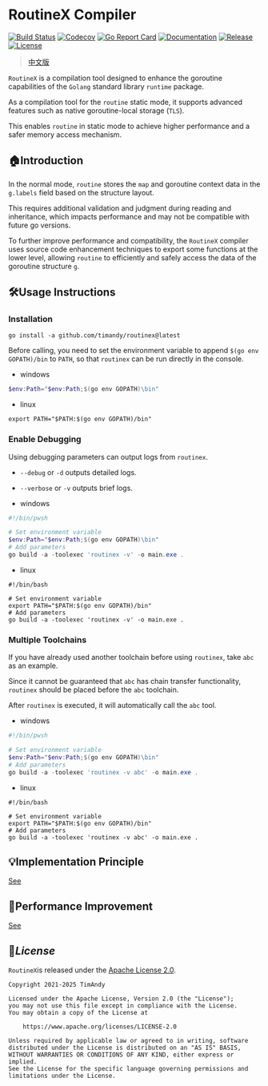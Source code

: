 # RoutineX Compiler

[![Build Status](https://github.com/timandy/routinex/actions/workflows/build.yml/badge.svg)](https://github.com/timandy/routinex/actions)
[![Codecov](https://codecov.io/gh/timandy/routinex/branch/main/graph/badge.svg)](https://app.codecov.io/gh/timandy/routinex)
[![Go Report Card](https://goreportcard.com/badge/github.com/timandy/routinex)](https://goreportcard.com/report/github.com/timandy/routinex)
[![Documentation](https://pkg.go.dev/badge/github.com/timandy/routinex.svg)](https://pkg.go.dev/github.com/timandy/routinex)
[![Release](https://img.shields.io/github/release/timandy/routinex.svg)](https://github.com/timandy/routinex/releases)
[![License](https://img.shields.io/github/license/timandy/routinex.svg)](https://github.com/timandy/routinex/blob/main/LICENSE)

> [中文版](README_zh.md)

`RoutineX` is a compilation tool designed to enhance the goroutine capabilities of the `Golang` standard library `runtime` package.

As a compilation tool for the `routine` static mode, it supports advanced features such as native goroutine-local storage (`TLS`).

This enables `routine` in static mode to achieve higher performance and a safer memory access mechanism.

## :house:Introduction

In the normal mode, `routine` stores the `map` and goroutine context data in the `g.labels` field based on the structure layout.

This requires additional validation and judgment during reading and inheritance, which impacts performance and may not be compatible with future go versions.

To further improve performance and compatibility, the `RoutineX` compiler uses source code enhancement techniques to export some functions at the lower level,
allowing `routine` to efficiently and safely access the data of the goroutine structure `g`.

## :hammer_and_wrench:Usage Instructions

### Installation

```shell
go install -a github.com/timandy/routinex@latest
```

Before calling, you need to set the environment variable to append `$(go env GOPATH)/bin` to `PATH`, so that `routinex` can be run directly in the console.

- windows

```powershell
$env:Path="$env:Path;$(go env GOPATH)\bin"
```

- linux

```shell
export PATH="$PATH:$(go env GOPATH)/bin"
```

### Enable Debugging

Using debugging parameters can output logs from `routinex`.

- `--debug` or `-d` outputs detailed logs.
- `--verbose` or `-v` outputs brief logs.

- windows

```powershell
#!/bin/pwsh

# Set environment variable
$env:Path="$env:Path;$(go env GOPATH)\bin"
# Add parameters
go build -a -toolexec 'routinex -v' -o main.exe .
```

- linux

```shell
#!/bin/bash

# Set environment variable
export PATH="$PATH:$(go env GOPATH)/bin"
# Add parameters
go build -a -toolexec 'routinex -v' -o main.exe .
```

### Multiple Toolchains

If you have already used another toolchain before using `routinex`, take `abc` as an example.

Since it cannot be guaranteed that `abc` has chain transfer functionality, `routinex` should be placed before the `abc` toolchain.

After `routinex` is executed, it will automatically call the `abc` tool.

- windows

```powershell
#!/bin/pwsh

# Set environment variable
$env:Path="$env:Path;$(go env GOPATH)\bin"
# Add parameters
go build -a -toolexec 'routinex -v abc' -o main.exe .
```

- linux

```shell
#!/bin/bash

# Set environment variable
export PATH="$PATH:$(go env GOPATH)/bin"
# Add parameters
go build -a -toolexec 'routinex -v abc' -o main.exe .
```

## :bulb:Implementation Principle

[See](docs/PRINCIPLE.md)

## :rocket:Performance Improvement

[See](docs/PERFORMANCE.md)

## :scroll:*License*

`RoutineX`is released under the [Apache License 2.0](LICENSE).

```
Copyright 2021-2025 TimAndy

Licensed under the Apache License, Version 2.0 (the "License");
you may not use this file except in compliance with the License.
You may obtain a copy of the License at

    https://www.apache.org/licenses/LICENSE-2.0

Unless required by applicable law or agreed to in writing, software
distributed under the License is distributed on an "AS IS" BASIS,
WITHOUT WARRANTIES OR CONDITIONS OF ANY KIND, either express or implied.
See the License for the specific language governing permissions and
limitations under the License.
```
